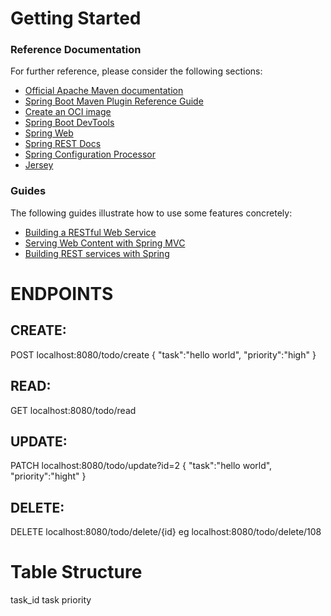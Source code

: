 # Getting Started

### Reference Documentation
For further reference, please consider the following sections:

* [Official Apache Maven documentation](https://maven.apache.org/guides/index.html)
* [Spring Boot Maven Plugin Reference Guide](https://docs.spring.io/spring-boot/docs/3.1.0/maven-plugin/reference/html/)
* [Create an OCI image](https://docs.spring.io/spring-boot/docs/3.1.0/maven-plugin/reference/html/#build-image)
* [Spring Boot DevTools](https://docs.spring.io/spring-boot/docs/3.1.0/reference/htmlsingle/#using.devtools)
* [Spring Web](https://docs.spring.io/spring-boot/docs/3.1.0/reference/htmlsingle/#web)
* [Spring REST Docs](https://docs.spring.io/spring-restdocs/docs/current/reference/html5/)
* [Spring Configuration Processor](https://docs.spring.io/spring-boot/docs/3.1.0/reference/htmlsingle/#appendix.configuration-metadata.annotation-processor)
* [Jersey](https://docs.spring.io/spring-boot/docs/3.1.0/reference/htmlsingle/#web.servlet.jersey)

### Guides
The following guides illustrate how to use some features concretely:

* [Building a RESTful Web Service](https://spring.io/guides/gs/rest-service/)
* [Serving Web Content with Spring MVC](https://spring.io/guides/gs/serving-web-content/)
* [Building REST services with Spring](https://spring.io/guides/tutorials/rest/)


# ENDPOINTS
## CREATE:
POST localhost:8080/todo/create
{
  "task":"hello world",
  "priority":"high"
}

## READ:
GET localhost:8080/todo/read

## UPDATE:
PATCH localhost:8080/todo/update?id=2
{
  "task":"hello world",
  "priority":"hight"
}

## DELETE:
DELETE localhost:8080/todo/delete/{id}
eg localhost:8080/todo/delete/108

# Table Structure
task_id task priority